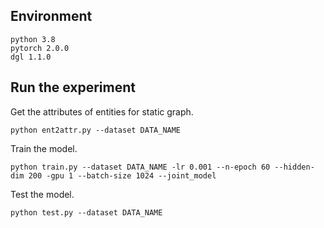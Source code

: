 ## Environment
    python 3.8
    pytorch 2.0.0
    dgl 1.1.0

## Run the experiment

Get the attributes of entities for static graph.

    python ent2attr.py --dataset DATA_NAME

Train the model.

    python train.py --dataset DATA_NAME -lr 0.001 --n-epoch 60 --hidden-dim 200 -gpu 1 --batch-size 1024 --joint_model
    
Test the model.

    python test.py --dataset DATA_NAME


